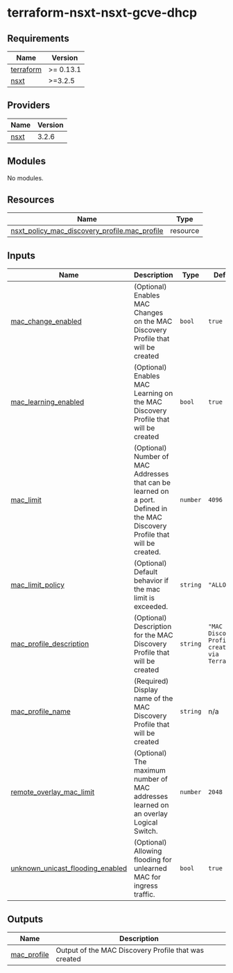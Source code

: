 # terraform-nsxt-nsxt-gcve-dhcp

<!-- BEGINNING OF PRE-COMMIT-TERRAFORM DOCS HOOK -->
## Requirements

| Name | Version |
|------|---------|
| <a name="requirement_terraform"></a> [terraform](#requirement\_terraform) | >= 0.13.1 |
| <a name="requirement_nsxt"></a> [nsxt](#requirement\_nsxt) | >=3.2.5 |

## Providers

| Name | Version |
|------|---------|
| <a name="provider_nsxt"></a> [nsxt](#provider\_nsxt) | 3.2.6 |

## Modules

No modules.

## Resources

| Name | Type |
|------|------|
| [nsxt_policy_mac_discovery_profile.mac_profile](https://registry.terraform.io/providers/vmware/nsxt/latest/docs/resources/policy_mac_discovery_profile) | resource |

## Inputs

| Name | Description | Type | Default | Required |
|------|-------------|------|---------|:--------:|
| <a name="input_mac_change_enabled"></a> [mac\_change\_enabled](#input\_mac\_change\_enabled) | (Optional) Enables MAC Changes on the MAC Discovery Profile that will be created | `bool` | `true` | no |
| <a name="input_mac_learning_enabled"></a> [mac\_learning\_enabled](#input\_mac\_learning\_enabled) | (Optional) Enables MAC Learning on the MAC Discovery Profile that will be created | `bool` | `true` | no |
| <a name="input_mac_limit"></a> [mac\_limit](#input\_mac\_limit) | (Optional) Number of MAC Addresses that can be learned on a port. Defined in the MAC Discovery Profile that will be created. | `number` | `4096` | no |
| <a name="input_mac_limit_policy"></a> [mac\_limit\_policy](#input\_mac\_limit\_policy) | (Optional) Default behavior if the mac limit is exceeded. | `string` | `"ALLOW"` | no |
| <a name="input_mac_profile_description"></a> [mac\_profile\_description](#input\_mac\_profile\_description) | (Optional) Description for the MAC Discovery Profile that will be created | `string` | `"MAC Discovery Profile created via Terraform"` | no |
| <a name="input_mac_profile_name"></a> [mac\_profile\_name](#input\_mac\_profile\_name) | (Required) Display name of the MAC Discovery Profile that will be created | `string` | n/a | yes |
| <a name="input_remote_overlay_mac_limit"></a> [remote\_overlay\_mac\_limit](#input\_remote\_overlay\_mac\_limit) | (Optional) The maximum number of MAC addresses learned on an overlay Logical Switch. | `number` | `2048` | no |
| <a name="input_unknown_unicast_flooding_enabled"></a> [unknown\_unicast\_flooding\_enabled](#input\_unknown\_unicast\_flooding\_enabled) | (Optional) Allowing flooding for unlearned MAC for ingress traffic. | `bool` | `true` | no |

## Outputs

| Name | Description |
|------|-------------|
| <a name="output_mac_profile"></a> [mac\_profile](#output\_mac\_profile) | Output of the MAC Discovery Profile that was created |
<!-- END OF PRE-COMMIT-TERRAFORM DOCS HOOK -->
